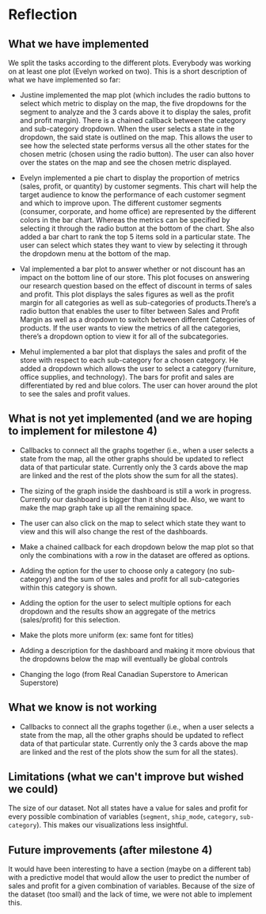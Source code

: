 # Reflection

## What we have implemented

We split the tasks according to the different plots. Everybody was working on at least one plot (Evelyn worked on two). This is a short description of what we have implemented so far:

- Justine implemented the map plot (which includes the radio buttons to select which metric to display on the map, the five dropdowns for the segment to analyze and the 3 cards above it to display the sales, profit and profit margin). There is a chained callback between the category and sub-category dropdown. When the user selects a state in the dropdown, the said state is outlined on the map. This allows the user to see how the selected state performs versus all the other states for the chosen metric (chosen using the radio button). The user can also hover over the states on the map and see the chosen metric displayed.  

- Evelyn implemented a pie chart to display the proportion of metrics (sales, profit, or quantity) by customer segments. This chart will help the target audience to know the performance of each customer segment and which to improve upon. The different customer segments (consumer, corporate, and home office) are represented by the different colors in the bar chart. Whereas the metrics can be specified by selecting it through the radio button at the bottom of the chart. She also added a bar chart to rank the top 5 items sold in a particular state. The user can select which states they want to view by selecting it through the dropdown menu at the bottom of the map. 

- Val implemented a bar plot to answer whether or not discount has an impact on the bottom line of our store. This plot focuses on answering our research question based on the effect of discount in terms of sales and profit. This plot displays the sales figures as well as the profit margin for all categories as well as sub-categories of products.There’s a radio button that enables the user to filter between Sales and Profit Margin as well as a dropdown to switch between different Categories of products. If the user wants to view the metrics of all the categories, there’s a dropdown option to view it for all of the subcategories.

- Mehul implemented a bar plot that displays the sales and profit of the store with respect to each sub-category for a chosen category. He added a dropdown which allows the user to select a category (furniture, office supplies, and technology). The bars for profit and sales are differentiated by red and blue colors. The user can hover around the plot to see the sales and profit values. 

## What is not yet implemented (and we are hoping to implement for milestone 4)

- Callbacks to connect all the graphs together (i.e., when a user selects a state from the map, all the other graphs should be updated to reflect data of that particular state. Currently only the 3 cards above the map are linked and the rest of the plots show the sum for all the states).

- The sizing of the graph inside the dashboard is still a work in progress. Currently our dashboard is bigger than it should be. Also, we want to make the map graph take up all the remaining space. 

- The user can also click on the map to select which state they want to view and this will also change the rest of the dashboards. 

- Make a chained callback for each dropdown below the map plot so that only the combinations with a row in the dataset are offered as options.

- Adding the option for the user to choose only a category (no sub-category) and the sum of the sales and profit for all sub-categories within this category is shown.

- Adding the option for the user  to select multiple options for each dropdown and the results show an aggregate of the metrics (sales/profit) for this selection. 

- Make the plots more uniform (ex: same font for titles)

- Adding a description for the dashboard and making it more obvious that the dropdowns below the map will eventually be global controls

- Changing the logo (from Real Canadian Superstore to American Superstore)

## What we know is not working

- Callbacks to connect all the graphs together (i.e., when a user selects a state from the map, all the other graphs should be updated to reflect data of that particular state. Currently only the 3 cards above the map are linked and the rest of the plots show the sum for all the states).

## Limitations (what we can't improve but wished we could)

The size of our dataset. Not all states have a value for sales and profit for every possible combination of variables (`segment`, `ship_mode`, `category`, `sub-category`). This makes our visualizations less insightful.

## Future improvements (after milestone 4)

It would have been interesting to have a section (maybe on a different tab) with a predictive model that would allow the user to predict the number of sales and profit for a given combination of variables. Because of the size of the dataset (too small) and the lack of time, we were not able to implement this. 


```python

```
